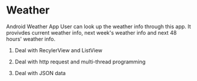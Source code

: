 # Weather
Android Weather App
User can look up the weather info through this app. It provivdes current weather info, next week's weather info and next 48 hours' weather info. 

1. Deal with RecylerView and ListView

2. Deal with http request and multi-thread programming

3. Deal with JSON data
